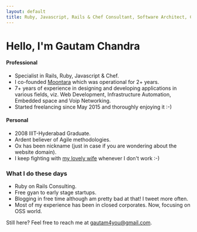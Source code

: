 ```yaml
---
layout: default
title: Ruby, Javascript, Rails & Chef Consultant, Software Architect, Co-Founder of a failed startup!
---
```


# Hello, I'm Gautam Chandra

#### Professional
* Specialist in Rails, Ruby, Javascript & Chef.
* I co-founded [Moontara](https://www.linkedin.com/company/moontara-technovations-pvt-ltd) which was operational for 2+ years.
* 7+ years of experience in designing and developing applications in various fields, viz. Web Development, Infrastructure Automation, Embedded space and Voip Networking.
* Started freelancing since May 2015 and thoroughly enjoying it :-)


#### Personal
* 2008 IIIT-Hyderabad Graduate.
* Ardent believer of Agile methodologies.
* Ox has been nickname (just in case if you are wondering about the website domain).
* I keep fighting with [my lovely wife](https://twitter.com/dhunnapotha/status/663250116246044672) whenever I don't work :-)


### What I do these days
* Ruby on Rails Consulting.
* Free gyan to early stage startups.
* Blogging in free time although am pretty bad at that! I tweet more often.
* Most of my experience has been in closed corporates. Now, focusing on OSS world.

Still here? Feel free to reach me at [gautam4you@gmail.com](mailto:gautam4you@gmail.com).

